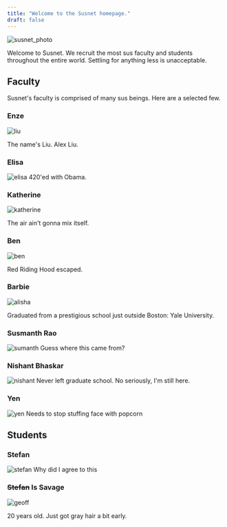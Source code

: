 ```yaml
---
title: "Welcome to the Susnet homepage."
draft: false
---
```


![susnet_photo](/images/susnet/susnet_photo.jpg)

Welcome to Susnet. We recruit the most sus faculty and students throughout the entire world. Settling for anything less is unacceptable.

## Faculty
Susnet's faculty is comprised of many sus beings. Here are a selected few.

### Enze
![liu](/images/susnet/liu.jpg)

The name's Liu. Alex Liu.

### Elisa
![elisa](/images/susnet/elisa.JPG)
420'ed with Obama.

### Katherine
![katherine](/images/susnet/katherine.jpg)

The air ain't gonna mix itself.

### Ben
![ben](/images/susnet/ben.jpeg)

Red Riding Hood escaped.

### Barbie
![alisha](/images/susnet/alisha.jpg)

Graduated from a prestigious school just outside Boston: Yale University.

### Susmanth Rao

![sumanth](/images/susnet/sumanth.jpg)
Guess where this came from?

### Nishant Bhaskar
![nishant](/images/susnet/nishant.jpg)
Never left graduate school. No seriously, I'm still here.

### Yen
![yen](/images/susnet/yen.png)
Needs to stop stuffing face with popcorn


## Students

### Stefan
![stefan](/images/susnet/stefan.png)
Why did I agree to this

### ~~Stefan~~ Is Savage
![geoff](/images/susnet/geoff.png)

20 years old. Just got gray hair a bit early.

<!-- ## Faculty SuSpects -->

<!-- Makes friends do sus things

![yen_stew](/images/susnet/yen_stew.jpg) -->

